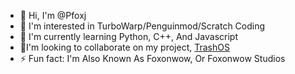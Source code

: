 - 👋 Hi, I'm @Pfoxj
- 👀 I'm interested in TurboWarp/Penguinmod/Scratch Coding
- 🌱 I'm currently learning Python, C++, And Javascript
- 🤝I'm looking to collaborate on my project, [TrashOS](https://github.com/Pfoxj/TrashOS/)
- ⚡ Fun fact: I'm Also Known As Foxonwow, Or Foxonwow Studios
